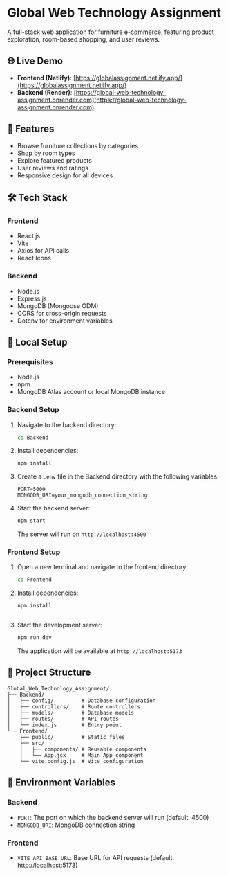 # Global Web Technology Assignment

A full-stack web application for furniture e-commerce, featuring product exploration, room-based shopping, and user reviews.

## 🌐 Live Demo

- **Frontend (Netlify)**: [https://globalassignment.netlify.app/](https://globalassignment.netlify.app/)
- **Backend (Render)**: [https://global-web-technology-assignment.onrender.com](https://global-web-technology-assignment.onrender.com)

## 🚀 Features

- Browse furniture collections by categories
- Shop by room types
- Explore featured products
- User reviews and ratings
- Responsive design for all devices

## 🛠️ Tech Stack

### Frontend
- React.js
- Vite
- Axios for API calls
- React Icons

### Backend
- Node.js
- Express.js
- MongoDB (Mongoose ODM)
- CORS for cross-origin requests
- Dotenv for environment variables

## 🚀 Local Setup

### Prerequisites
- Node.js 
- npm 
- MongoDB Atlas account or local MongoDB instance

### Backend Setup

1. Navigate to the backend directory:
   ```bash
   cd Backend
   ```

2. Install dependencies:
   ```bash
   npm install
   ```

3. Create a `.env` file in the Backend directory with the following variables:
   ```
   PORT=5000
   MONGODB_URI=your_mongodb_connection_string
   ```

4. Start the backend server:
   ```bash
   npm start
   ```
   The server will run on `http://localhost:4500`

### Frontend Setup

1. Open a new terminal and navigate to the frontend directory:
   ```bash
   cd Frontend
   ```

2. Install dependencies:
   ```bash
   npm install
   ```
   ```

3. Start the development server:
   ```bash
   npm run dev
   ```
   The application will be available at `http://localhost:5173`

## 📂 Project Structure

```
Global_Web_Technology_Assignment/
├── Backend/
│   ├── config/         # Database configuration
│   ├── controllers/    # Route controllers
│   ├── models/         # Database models
│   ├── routes/         # API routes
│   └── index.js        # Entry point
└── Frontend/
    ├── public/         # Static files
    ├── src/
    │   ├── components/ # Reusable components
    │   └── App.jsx     # Main App component
    └── vite.config.js  # Vite configuration
```

## 🔧 Environment Variables

### Backend
- `PORT`: The port on which the backend server will run (default: 4500)
- `MONGODB_URI`: MongoDB connection string

### Frontend
- `VITE_API_BASE_URL`: Base URL for API requests (default: http://localhost:5173)




